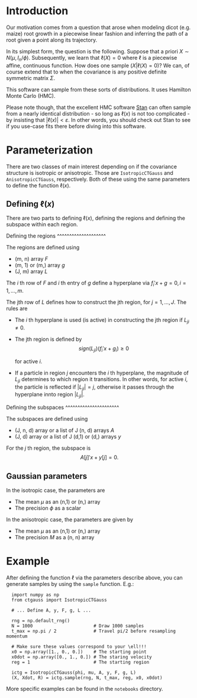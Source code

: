 
Introduction
============

Our motivation comes from a question that arose when modeling dicot
(e.g. maize) root growth in a piecewise linear fashion and inferring
the path of a root given a point along its trajectory.

In its simplest form, the question is the following.  Suppose that a
priori $X \sim N(\mu, I_n / \phi)$.  Subsequently, we learn that
$\ell(X) = 0$ where $\ell$ is a piecewise affine,
continuous function.  How does one sample $(X | \ell(X) = 0)$?
We can, of course extend that to when the covariance is any positive
definite symmetric matrix $\Sigma$.

This software can sample from these sorts of distributions.  It uses
Hamilton Monte Carlo (HMC).

Please note though, that the excellent HMC software
[Stan](https://mc-stan.org/) can often sample from a nearly identical
distribution - so long as $\ell(x)$ is not too complicated - by
insisting that $|\ell(x)| < \varepsilon$.  In other words, you should
check out Stan to see if you use-case fits there before diving into
this software.


Parameterization
================

There are two classes of main interest depending on if the covariance
structure is isotropic or anisotropic.  Those are
`IsotropicCTGauss` and `AnisotropicCTGauss`, respectively.
Both of these using the same parameters to define the function
$\ell(x)$.

Defining $\ell(x)$
------------------

There are two parts to defining $\ell(x)$, defining the regions and
defining the subspace within each region.

Defining the regions
^^^^^^^^^^^^^^^^^^^^

The regions are defined using

- (m, n) array $F$
- (m, 1) or (m,) array $g$
- (J, m) array $L$

The $i$ th row of $F$ and $i$ th entry of $g$ define a hyperplane via $f_i'
x + g = 0, i = 1, \ldots, m.$

The jth row of $L$ defines how to construct the jth region, for
$j = 1, \ldots, J$.  The rules are

- The $i$ th hyperplane is used (is active) in constructing the jth
  region if $L_{ji} \neq 0$.
- The jth region is defined by 
  $$sign(L_{ji}) ({f_i}' x + g_i) \geq 0$$
    
  for active $i$.
- If a particle in region $j$ encounters the $i$ th hyperplane, the
  magnitude of $L_{ji}$ determines to which region it transitions.  In
  other words, for active $i$, the particle is reflected if $|L_{ji}|
  = j$, otherwise it passes through the hyperplane innto region
  $|L_{ji}|$.

Defining the subspaces
^^^^^^^^^^^^^^^^^^^^^^

The subspaces are defined using

- (J, n, d) array or a list of J (n, d) arrays $A$
- (J, d) array or a list of J (d,1) or (d,) arrays $y$

For the $j$ th region, the subspace is
$$ A[j]'x + y[j] = 0. $$


Gaussian parameters
-------------------

In the isotropic case, the parameters are

- The mean $\mu$ as an (n,1) or (n,) array
- The precision $\phi$ as a scalar

In the anisotropic case, the parameters are given by

- The mean $\mu$ as an (n,1) or (n,) array
- The precision $M$ as a (n, n) array


Example
=======

After defining the function $\ell$ via the parameters describe above,
you can generate samples by using the `sample` function.  E.g.:

```
  import numpy as np
  from ctgauss import IsotropicCTGauss

  # ... Define A, y, F, g, L ...
  
  rng = np.default_rng()
  N = 1000                       # Draw 1000 samples
  t_max = np.pi / 2              # Travel pi/2 before resampling momentum

  # Make sure these values correspond to your \ell!!!
  x0 = np.array([1., 0., 0.])    # The starting point
  x0dot = np.array([0., 1., 0.]) # The staring velocity
  reg = 1                        # The starting region

  ictg = IsotropicCTGauss(phi, mu, A, y, F, g, L)
  (X, Xdot, R) = ictg.sample(rng, N, t_max, reg, x0, x0dot)
```

More specific examples can be found in the `notebooks` directory.
